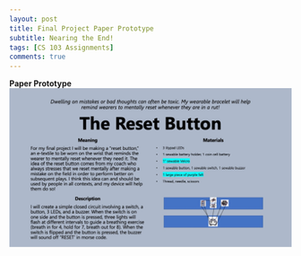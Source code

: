 ```yaml
---
layout: post
title: Final Project Paper Prototype
subtitle: Nearing the End! 
tags: [CS 103 Assignments]
comments: true
---
```




**Paper Prototype**
![proto](https://github.com/iangdp/iangdp.github.io/blob/master/assets/img/Final%20Project%20Proposal.jpg?raw=true)






